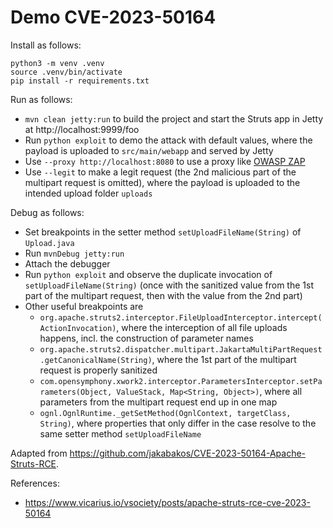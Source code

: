 # Demo CVE-2023-50164

Install as follows:

```
python3 -m venv .venv
source .venv/bin/activate
pip install -r requirements.txt
```

Run as follows:
- `mvn clean jetty:run` to build the project and start the Struts app in Jetty at http://localhost:9999/foo 
- Run `python exploit` to demo the attack with default values, where the payload is uploaded to `src/main/webapp` and served by Jetty 
- Use `--proxy http://localhost:8080` to use a proxy like [OWASP ZAP](https://www.zaproxy.org/)
- Use `--legit` to make a legit request (the 2nd malicious part of the multipart request is omitted), where the payload is uploaded to the intended upload folder `uploads`

Debug as follows:
- Set breakpoints in the setter method `setUploadFileName(String)` of `Upload.java`
- Run `mvnDebug jetty:run`
- Attach the debugger
- Run `python exploit` and observe the duplicate invocation of `setUploadFileName(String)` (once with the sanitized value from the 1st part of the multipart request, then with the value from the 2nd part)
- Other useful breakpoints are
    - `org.apache.struts2.interceptor.FileUploadInterceptor.intercept(ActionInvocation)`, where the interception of all file uploads happens, incl. the construction of parameter names
    - `org.apache.struts2.dispatcher.multipart.JakartaMultiPartRequest.getCanonicalName(String)`, where the 1st part of the multipart request is properly sanitized
    - `com.opensymphony.xwork2.interceptor.ParametersInterceptor.setParameters(Object, ValueStack, Map<String, Object>)`, where all parameters from the multipart request end up in one map
    - `ognl.OgnlRuntime._getSetMethod(OgnlContext, targetClass, String)`, where properties that only differ in the case resolve to the same setter method `setUploadFileName`

Adapted from https://github.com/jakabakos/CVE-2023-50164-Apache-Struts-RCE.

References:
- https://www.vicarius.io/vsociety/posts/apache-struts-rce-cve-2023-50164
